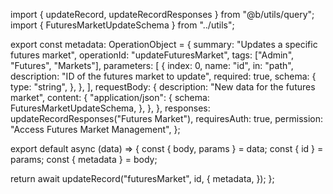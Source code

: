 import { updateRecord, updateRecordResponses } from "@b/utils/query";
import { FuturesMarketUpdateSchema } from "../utils";

export const metadata: OperationObject = {
  summary: "Updates a specific futures market",
  operationId: "updateFuturesMarket",
  tags: ["Admin", "Futures", "Markets"],
  parameters: [
    {
      index: 0,
      name: "id",
      in: "path",
      description: "ID of the futures market to update",
      required: true,
      schema: {
        type: "string",
      },
    },
  ],
  requestBody: {
    description: "New data for the futures market",
    content: {
      "application/json": {
        schema: FuturesMarketUpdateSchema,
      },
    },
  },
  responses: updateRecordResponses("Futures Market"),
  requiresAuth: true,
  permission: "Access Futures Market Management",
};

export default async (data) => {
  const { body, params } = data;
  const { id } = params;
  const { metadata } = body;

  return await updateRecord("futuresMarket", id, {
    metadata,
  });
};
